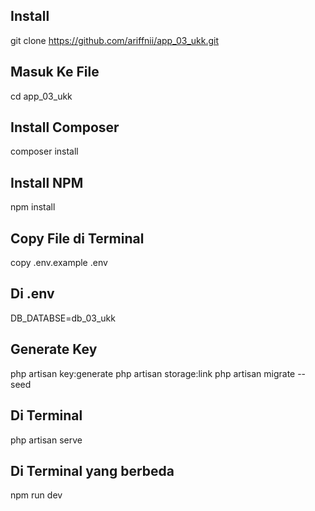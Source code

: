 ## Install 
git clone https://github.com/ariffnii/app_03_ukk.git

## Masuk Ke File
cd app_03_ukk

## Install Composer
composer install

## Install NPM
npm install

## Copy File di Terminal
copy .env.example .env

## Di .env
DB_DATABSE=db_03_ukk

## Generate Key
php artisan key:generate
php artisan storage:link 
php artisan migrate --seed

## Di Terminal 
php artisan serve

## Di Terminal yang berbeda
npm run dev
